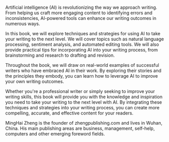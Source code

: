 
Artificial intelligence (AI) is revolutionizing the way we approach writing. From helping us craft more engaging content to identifying errors and inconsistencies, AI-powered tools can enhance our writing outcomes in numerous ways.

In this book, we will explore techniques and strategies for using AI to take your writing to the next level. We will cover topics such as natural language processing, sentiment analysis, and automated editing tools. We will also provide practical tips for incorporating AI into your writing process, from brainstorming and research to drafting and revision.

Throughout the book, we will draw on real-world examples of successful writers who have embraced AI in their work. By exploring their stories and the principles they embody, you can learn how to leverage AI to improve your own writing outcomes.

Whether you're a professional writer or simply seeking to improve your writing skills, this book will provide you with the knowledge and inspiration you need to take your writing to the next level with AI. By integrating these techniques and strategies into your writing process, you can create more compelling, accurate, and effective content for your readers.

MingHai Zheng is the founder of zhengpublishing.com and lives in Wuhan, China. His main publishing areas are business, management, self-help, computers and other emerging foreword fields.
